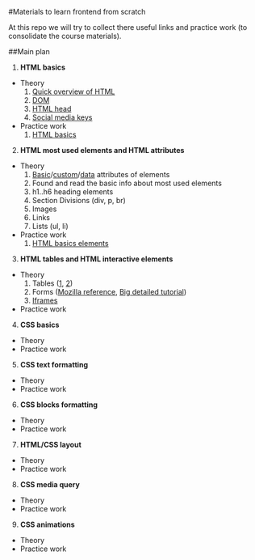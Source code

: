 #Materials to learn frontend from scratch

At this repo we will try to collect there useful links and practice work (to consolidate the course materials).


##Main plan

1. **HTML basics**
  * Theory
    1. [Quick overview of HTML](https://developer.mozilla.org/en-US/docs/Learn/Getting_started_with_the_web/HTML_basics)
    2. [DOM](https://www.w3.org/TR/WD-DOM/introduction.html)
    3. [HTML head](https://developer.mozilla.org/en-US/docs/Learn/HTML/Introduction_to_HTML/The_head_metadata_in_HTML)
    4. [Social media keys](http://ogp.me/)
  * Practice work
    1. [HTML basics](/materials/1.1_base_html_page.md)
2. **HTML most used elements and HTML attributes**
  * Theory
    1. [Basic](http://www.w3schools.com/tags/ref_standardattributes.asp)/[custom](http://www.w3schools.com/tags/ref_attributes.asp)/[data](http://www.w3schools.com/tags/att_global_data.asp) attributes of elements
    2. Found and read the basic info about most used elements
      1. h1..h6 heading elements
      2. Section Divisions (div, p, br)
      3. Images
      4. Links
      5. Lists (ul, li)
  * Practice work
    1. [HTML basics elements](/materials/2.1_basic_html_elements.md)
3. **HTML tables and HTML interactive elements**
  * Theory
    1. Tables ([1](https://developer.mozilla.org/en/docs/Web/HTML/Element/table), [2](https://computerservices.temple.edu/creating-tables-html))
    2. Forms ([Mozilla reference](https://developer.mozilla.org/en-US/docs/Web/Guide/HTML/Forms), [Big detailed tutorial](http://learn.shayhowe.com/html-css/building-forms/))
    3. [Iframes](http://html.com/tags/iframe/)
  * Practice work
4. **CSS basics**
  * Theory
  * Practice work
5. **CSS text formatting**
  * Theory
  * Practice work
6. **CSS blocks formatting**
  * Theory
  * Practice work
7. **HTML/CSS layout**
  * Theory
  * Practice work
8. **CSS media query**
  * Theory
  * Practice work
9. **CSS animations**
  * Theory
  * Practice work
